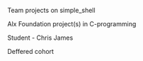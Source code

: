 Team projects on simple_shell

Alx Foundation project(s) in C-programming

Student - Chris James

Deffered cohort
